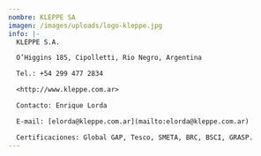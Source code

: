 ```yaml
---
nombre: KLEPPE SA
imagen: /images/uploads/logo-kleppe.jpg
info: |-
  KLEPPE S.A.

  O’Higgins 185, Cipolletti, Rio Negro, Argentina

  Tel.: +54 299 477 2834

  <http://www.kleppe.com.ar>

  Contacto: Enrique Lorda

  E-mail: [elorda@kleppe.com.ar](mailto:elorda@kleppe.com.ar)

  Certificaciones: Global GAP, Tesco, SMETA, BRC, BSCI, GRASP.
---
```

